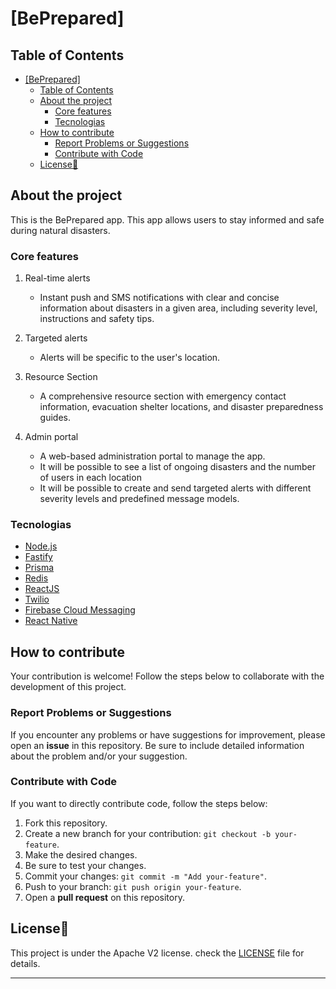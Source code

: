 # [BePrepared]

## Table of Contents

- [\[BePrepared\]](#beprepared)
  - [Table of Contents](#table-of-contents)
  - [About the project](#about-the-project)
    - [Core features](#core-features)
    - [Tecnologias](#tecnologias)
  - [How to contribute](#how-to-contribute)
    - [Report Problems or Suggestions](#report-problems-or-suggestions)
    - [Contribute with Code](#contribute-with-code)
  - [License📝](#license)

## About the project

This is the BePrepared app. This app allows users to stay informed and safe during natural disasters.

### Core features

1. Real-time alerts

   - Instant push and SMS notifications with clear and concise information about disasters in a given area, including severity level, instructions and safety tips.

2. Targeted alerts

   - Alerts will be specific to the user's location.

3. Resource Section

   - A comprehensive resource section with emergency contact information, evacuation shelter locations, and disaster preparedness guides.

4. Admin portal

   - A web-based administration portal to manage the app.
   - It will be possible to see a list of ongoing disasters and the number of users in each location
   - It will be possible to create and send targeted alerts with different severity levels and predefined message models.

### Tecnologias

- [Node.js](https://nodejs.org/)
- [Fastify](https://fastify.dev/)
- [Prisma](https://www.prisma.io/)
- [Redis](https://redis.io/docs/connect/clients/nodejs/)
- [ReactJS](https://react.dev/)
- [Twilio](https://www.twilio.com/en-us)
- [Firebase Cloud Messaging](https://firebase.google.com/docs/cloud-messaging)
- [React Native](https://reactnative.dev/)

## How to contribute

Your contribution is welcome! Follow the steps below to collaborate with the development of this project.

### Report Problems or Suggestions

If you encounter any problems or have suggestions for improvement, please open an **issue** in this repository. Be sure to include detailed information about the problem and/or your suggestion.

### Contribute with Code

If you want to directly contribute code, follow the steps below:

1. Fork this repository.
2. Create a new branch for your contribution: `git checkout -b your-feature`.
3. Make the desired changes.
4. Be sure to test your changes.
5. Commit your changes: `git commit -m "Add your-feature"`.
6. Push to your branch: `git push origin your-feature`.
7. Open a **pull request** on this repository.

## License📝

This project is under the Apache V2 license. check the [LICENSE](LICENSE) file for details.

---
